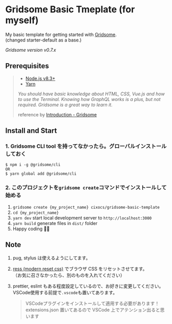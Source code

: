 # Gridsome Basic Tmeplate (for myself)

My basic template for getting started with [Gridsome](https://gridsome.org/).<br>
(changed starter-default as a base.)

*Gridsome version v0.7.x*

## Prerequisites

> - [Node.js v8.3+](https://nodejs.org/en/)
> - [Yarn](https://yarnpkg.com/)
>
> *You should have basic knowledge about HTML, CSS, Vue.js and how to use the Terminal. Knowing how GraphQL works is a plus, but not required. Gridsome is a great way to learn it.*
>
> reference by [Introduction - Gridsome](https://gridsome.org/docs/#prerequisites)

## Install and Start

### 1. Gridsome CLI tool を持ってなかったら。グローバルインストールしておく

    $ npm i -g @gridsome/cli
    OR
    $ yarn global add @gridsome/cli

### 2. このプロジェクトを`gridsome create`コマンドでインストールして始める

1. `gridsome create {my_project_name} cixocs/gridsome-basic-template`
2. `cd {my_project_name}`
3. `yarn dev` start local development server to `http://localhost:3000`
4. `yarn build` generate files in `dist/` folder
5. Happy coding 🎉🙌

## Note

1. pug, stylus は使えるようにしてます。

2. [ress (modern reset css)](https://github.com/filipelinhares/ress) でブラウザ CSS をリセットさせてます。<br>（お気に召さなかったら、別のものを入れてください）

3. prettier, eslint もある程度設定しているので、お好きに変更してください。<br>
   VSCode使用する前提で`.vscode`も置いてあります。
   > VSCodeプラグインをインストールして適用する必要があります！<br>
   > extensions.json 置いてあるので VSCode 上でアテンション出ると思います
